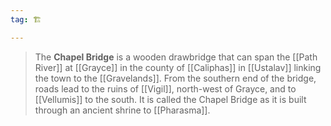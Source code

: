 ```yaml
---
tag: 🏗️

---
```

> The **Chapel Bridge** is a wooden drawbridge that can span the [[Path River]] at [[Grayce]] in the county of [[Caliphas]] in [[Ustalav]] linking the town to the [[Gravelands]]. From the southern end of the bridge, roads lead to the ruins of [[Vigil]], north-west of Grayce, and to [[Vellumis]] to the south. It is called the Chapel Bridge as it is built through an ancient shrine to [[Pharasma]].







